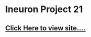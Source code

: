 # Ineuron Project 21


## [Click Here to view site....](https://pankaj-kb.github.io/Ineuron-Project-21/)

